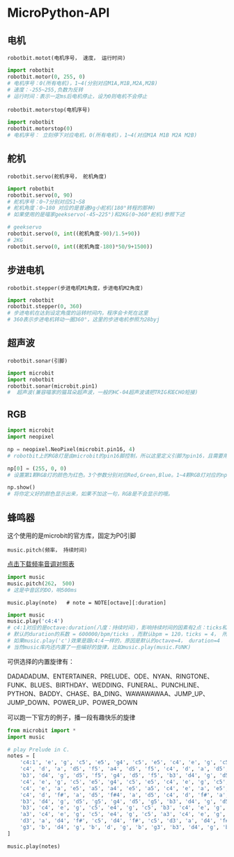 # MicroPython-API 

## 电机  

`robotbit.motot(电机序号， 速度， 运行时间)`   

```python
import robotbit
robotbit.motor(0, 255, 0)  
# 电机序号：0(所有电机)，1~4(分别对应M1A,M1B,M2A,M2B)  
# 速度：-255~255,负数为反转  
# 运行时间：表示一定ms后电机停止，设为0则电机不会停止  
```  

`robotbit.motorstop(电机序号)` 

```python
import robotbit
robotbit.motorstop(0)
# 电机序号： 立刻停下对应电机，0(所有电机)，1~4(对应M1A M1B M2A M2B)
``` 

## 舵机 

`robotbit.servo(舵机序号， 舵机角度)`  

```python
import robotbit 
robotbit.servo(0, 90)  
# 舵机序号：0~7分别对应S1~S8  
# 舵机角度：0~180 对应的是普通9g小舵机(180°转程的那种)
# 如果使用的是喵家geekservo(-45~225°)和2KG(0~360°舵机)参照下述  

# geekservo 
robotbit.servo(0, int((舵机角度-90)/1.5+90)) 
# 2KG  
robotbit.servo(0, int((舵机角度-180)*50/9+1500))  
``` 

## 步进电机  

`robotbit.stepper(步进电机M1角度，步进电机M2角度)`  

```python   
import robotbit
robotbit.stepper(0, 360) 
# 步进电机在达到设定角度的运转时间内，程序会卡死在这里
# 360表示步进电机转动一圈360°，这里的步进电机参照为28byj  

``` 

## 超声波 


`robotbit.sonar(引脚)` 

```python
import microbit
import robotbit
robotbit.sonar(microbit.pin1)
#  超声波(兼容喵家的猫耳朵超声波，一般的HC-04超声波请把TRIG和ECHO短接)  

```

## RGB 

```python   
import microbit  
import neopixel 

np = neopixel.NeoPixel(microbit.pin16, 4)
# robotbit上的RGB灯是由microbit的pin16脚控制，所以这里定义引脚为pin16，且需要用到的RGB数量为板载的4颗  

np[0] = (255, 0, 0)
# 设置第1颗RGB灯的颜色为红色。3个参数分别对应Red,Green,Blue。1~4颗RGB灯对应的np[参数]为0~3

np.show()
# 将你定义好的颜色显示出来，如果不加这一句，RGB是不会显示的哦。  

```

## 蜂鸣器 

这个使用的是microbit的官方库，固定为P0引脚

`music.pitch(频率， 持续时间)`

[点击下载频率音调对照表](https://kittenbot.oss-cn-shanghai.aliyuncs.com/ToneList.txt) 

```python   
import music 
music.pitch(262， 500) 
# 这是中音区的DO，响500ms  

```

`music.play(note)   # note = NOTE[octave][:duration]`  

```python  
import music 
music.play('c4:4') 
# c4:1对应的是octave:duration(八度：持续时间)，影响持续时间的因素有2点：ticks和bpm
# 默认的duration的系数 = 600000/bpm/ticks ，而默认bpm = 120，ticks = 4， 所以c4:1为第四八度DO响500ms
# 如果music.play('c')效果是跟c4:4一样的，原因是默认的octave=4， duration=4
# 当然music库内还内置了一些编好的旋律，比如music.play(music.FUNK)  

```  

可供选择的内置旋律有：  

DADADADUM、ENTERTAINER、PRELUDE、ODE、NYAN、RINGTONE、FUNK、BLUES、BIRTHDAY、WEDDING、FUNERAL、PUNCHLINE、PYTHON、BADDY、CHASE、BA_DING、WAWAWAWAA、JUMP_UP、JUMP_DOWN、POWER_UP、POWER_DOWN  

可以跑一下官方的例子，播一段有趣快乐的旋律  
```python  
from microbit import *
import music

# play Prelude in C.
notes = [
    'c4:1', 'e', 'g', 'c5', 'e5', 'g4', 'c5', 'e5', 'c4', 'e', 'g', 'c5', 'e5', 'g4', 'c5', 'e5',
    'c4', 'd', 'a', 'd5', 'f5', 'a4', 'd5', 'f5', 'c4', 'd', 'a', 'd5', 'f5', 'a4', 'd5', 'f5',
    'b3', 'd4', 'g', 'd5', 'f5', 'g4', 'd5', 'f5', 'b3', 'd4', 'g', 'd5', 'f5', 'g4', 'd5', 'f5',
    'c4', 'e', 'g', 'c5', 'e5', 'g4', 'c5', 'e5', 'c4', 'e', 'g', 'c5', 'e5', 'g4', 'c5', 'e5',
    'c4', 'e', 'a', 'e5', 'a5', 'a4', 'e5', 'a5', 'c4', 'e', 'a', 'e5', 'a5', 'a4', 'e5', 'a5',
    'c4', 'd', 'f#', 'a', 'd5', 'f#4', 'a', 'd5', 'c4', 'd', 'f#', 'a', 'd5', 'f#4', 'a', 'd5',
    'b3', 'd4', 'g', 'd5', 'g5', 'g4', 'd5', 'g5', 'b3', 'd4', 'g', 'd5', 'g5', 'g4', 'd5', 'g5',
    'b3', 'c4', 'e', 'g', 'c5', 'e4', 'g', 'c5', 'b3', 'c4', 'e', 'g', 'c5', 'e4', 'g', 'c5',
    'a3', 'c4', 'e', 'g', 'c5', 'e4', 'g', 'c5', 'a3', 'c4', 'e', 'g', 'c5', 'e4', 'g', 'c5',
    'd3', 'a', 'd4', 'f#', 'c5', 'd4', 'f#', 'c5', 'd3', 'a', 'd4', 'f#', 'c5', 'd4', 'f#', 'c5',
    'g3', 'b', 'd4', 'g', 'b', 'd', 'g', 'b', 'g3', 'b3', 'd4', 'g', 'b', 'd', 'g', 'b'
]

music.play(notes)  

```








